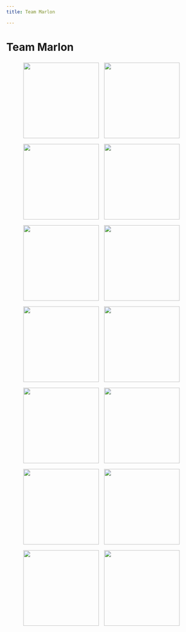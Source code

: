 ```yaml
---
title: Team Marlon

---
```


# Team Marlon

<center style="margin-bottom: 5px">
    <img src="https://files.slack.com/files-pri/T0HTW3H0V-F035UPFM86N/cam-1-stills-019.jpg?pub_secret=4baae212ba" style="display: inline; width: 200px; margin: 5px" />
<img src="https://files.slack.com/files-pri/T0HTW3H0V-F035X49KD4L/gif-01.13_540.gif?pub_secret=b7cef89c74" style="display: inline; width: 200px; margin: 5px" />
</center>
<center style="margin-bottom: 5px">
    <img src="https://files.slack.com/files-pri/T0HTW3H0V-F035N4VC49L/brick-room-stills-02.jpg?pub_secret=e92db9cbf9" style="display: inline; width: 200px; margin: 5px" />
<img src="https://files.slack.com/files-pri/T0HTW3H0V-F035UPVL78B/gif-01.15_540.gif?pub_secret=3660b44fac" style="display: inline; width: 200px; margin: 5px" />
</center>
<center style="margin-bottom: 5px">
    <img src="https://files.slack.com/files-pri/T0HTW3H0V-F0367CQDWG1/brick-room-stills-3bw.jpg?pub_secret=17752f14d8" style="display: inline; width: 200px; margin: 5px" />
<img src="https://files.slack.com/files-pri/T0HTW3H0V-F035X4K6Y2G/gif-01.16_540.gif?pub_secret=579c97e7da" style="display: inline; width: 200px; margin: 5px" />
</center>
<center style="margin-bottom: 5px">
    <img src="https://files.slack.com/files-pri/T0HTW3H0V-F035N5L8RK8/brick-room-stills-4-bw.jpg?pub_secret=39f9d29271" style="display: inline; width: 200px; margin: 5px" />
<img src="https://files.slack.com/files-pri/T0HTW3H0V-F036JHJC8JU/gif-01.17_540.gif?pub_secret=450e04b925" style="display: inline; width: 200px; margin: 5px" />
</center>
<center style="margin-bottom: 5px">
    <img src="https://files.slack.com/files-pri/T0HTW3H0V-F0367DFA18R/brick-room-stills-5-bw.jpg?pub_secret=7a88409a07" style="display: inline; width: 200px; margin: 5px" />
<img src="https://files.slack.com/files-pri/T0HTW3H0V-F035UQWJBQS/gif-01.18_540.gif?pub_secret=e0ac71512d" style="display: inline; width: 200px; margin: 5px" />
</center>
<center style="margin-bottom: 5px">
    <img src="https://files.slack.com/files-pri/T0HTW3H0V-F035UR2C8PM/brick-room-stills-6-bw.jpg?pub_secret=445decaff3" style="display: inline; width: 200px; margin: 5px" />
<img src="https://files.slack.com/files-pri/T0HTW3H0V-F035RU55MUM/gif-01.19_540.gif?pub_secret=99770782f4" style="display: inline; width: 200px; margin: 5px" />
</center>
<center style="margin-bottom: 5px">
    <img src="https://files.slack.com/files-pri/T0HTW3H0V-F035RU69H9B/brick-room-stills-7-bw.jpg?pub_secret=866bfa550c" style="display: inline; width: 200px; margin: 5px" />
<img src="https://files.slack.com/files-pri/T0HTW3H0V-F035E7WQHQX/gif-01.20_540.gif?pub_secret=7d8de8e00b" style="display: inline; width: 200px; margin: 5px" />
</center>
